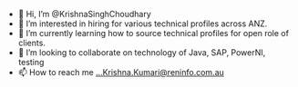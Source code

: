 - 👋 Hi, I’m @KrishnaSinghChoudhary
- 👀 I’m interested in hiring for various technical profiles across ANZ.
- 🌱 I’m currently learning how to source technical profiles for open role of clients.
- 💞️ I’m looking to collaborate on technology of Java, SAP, PowerNI, testing
- 📫 How to reach me ...Krishna.Kumari@reninfo.com.au

<!---
KrishnaSinghChoudhary/KrishnaSinghChoudhary is a ✨ special ✨ repository because its `README.md` (this file) appears on your GitHub profile.
You can click the Preview link to take a look at your changes.
--->
